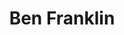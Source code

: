 ---
pid: ls155
title: Ben Franklin
location_transcription: The parkway
coordinates: "[-75.171540225097, 39.95815758106]"
zipcode: '10106'
gen_neighborhood: 
neighborhood: 
outside_phl: 'New York NY '
age: '38'
age_range: 30-39
instagram: 
image_file_name: ls_155.jpg
proposal_transcription: A statue of Ben Franklin
topic: Person,History
topic_summary: 0, 0
type: Sculpture Statue
keywords_other: 
credit: Kevin
image_labels: 
twitter: 
facebook: 
permalink: "/monuments/ls155/"
layout: item-page
---